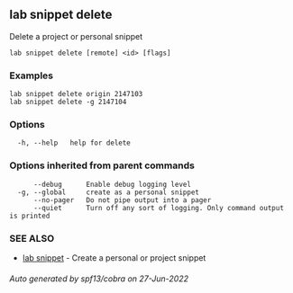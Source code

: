 ## lab snippet delete

Delete a project or personal snippet

```
lab snippet delete [remote] <id> [flags]
```

### Examples

```
lab snippet delete origin 2147103
lab snippet delete -g 2147104
```

### Options

```
  -h, --help   help for delete
```

### Options inherited from parent commands

```
      --debug      Enable debug logging level
  -g, --global     create as a personal snippet
      --no-pager   Do not pipe output into a pager
      --quiet      Turn off any sort of logging. Only command output is printed
```

### SEE ALSO

* [lab snippet](lab_snippet.md)	 - Create a personal or project snippet

###### Auto generated by spf13/cobra on 27-Jun-2022
